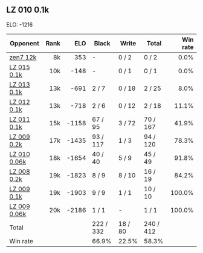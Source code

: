 ## LZ 010 0.1k ##

ELO: -1216

Opponent | Rank | ELO | Black | Write | Total | Win rate
---------|-----:|----:|-------|-------|-------|-------:
[zen7 12k](zen7%2012k.md) | 8k | 353 | - | 0 / 2 | 0 / 2 | 0.0%
[LZ 015 0.1k](LZ%20015%200.1k.md) | 10k | -148 | - | 0 / 1 | 0 / 1 | 0.0%
[LZ 013 0.1k](LZ%20013%200.1k.md) | 13k | -691 | 2 / 7 | 0 / 18 | 2 / 25 | 8.0%
[LZ 012 0.1k](LZ%20012%200.1k.md) | 13k | -718 | 2 / 6 | 0 / 12 | 2 / 18 | 11.1%
[LZ 011 0.1k](LZ%20011%200.1k.md) | 15k | -1158 | 67 / 95 | 3 / 72 | 70 / 167 | 41.9%
[LZ 009 0.2k](LZ%20009%200.2k.md) | 17k | -1435 | 93 / 117 | 1 / 3 | 94 / 120 | 78.3%
[LZ 010 0.06k](LZ%20010%200.06k.md) | 18k | -1654 | 40 / 40 | 5 / 9 | 45 / 49 | 91.8%
[LZ 008 0.2k](LZ%20008%200.2k.md) | 19k | -1823 | 8 / 9 | 8 / 10 | 16 / 19 | 84.2%
[LZ 009 0.1k](LZ%20009%200.1k.md) | 19k | -1903 | 9 / 9 | 1 / 1 | 10 / 10 | 100.0%
[LZ 009 0.06k](LZ%20009%200.06k.md) | 20k | -2186 | 1 / 1 | - | 1 / 1 | 100.0%
Total | | | 222 / 332 | 18 / 80 | 240 / 412 | 
Win rate| | | 66.9% | 22.5% | 58.3% | 
